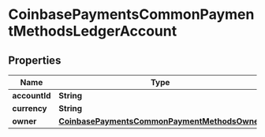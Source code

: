 
# CoinbasePaymentsCommonPaymentMethodsLedgerAccount

## Properties
Name | Type | Description | Notes
------------ | ------------- | ------------- | -------------
**accountId** | **String** |  |  [optional]
**currency** | **String** |  |  [optional]
**owner** | [**CoinbasePaymentsCommonPaymentMethodsOwner**](CoinbasePaymentsCommonPaymentMethodsOwner.md) |  |  [optional]



